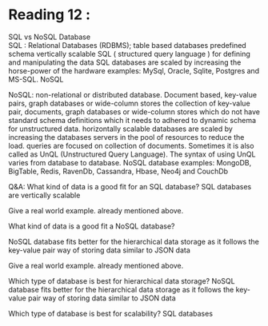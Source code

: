 # Reading 12 : 
SQL vs NoSQL Database  
SQL :   Relational Databases (RDBMS);
        table based databases
        predefined schema
        vertically scalable 
        SQL ( structured query language ) for defining and manipulating the data
        SQL databases are scaled by increasing the horse-power of the hardware
examples: MySql, Oracle, Sqlite, Postgres and MS-SQL. NoSQL

NoSQL:  non-relational or distributed database.
        Document based, key-value pairs, graph databases or wide-column stores
        the collection of key-value pair, documents, graph databases or wide-column stores which do not have standard schema definitions which it needs to adhered to
        dynamic schema for unstructured data.
        horizontally scalable
        databases are scaled by increasing the databases servers in the pool of resources to reduce the load.
        queries are focused on collection of documents. Sometimes it is also called as UnQL (Unstructured Query Language). The syntax of using UnQL varies from database to database.
NoSQL database examples: MongoDB, BigTable, Redis, RavenDb, Cassandra, Hbase, Neo4j and CouchDb

Q&A: 
What kind of data is a good fit for an SQL database?
SQL databases are vertically scalable

Give a real world example.
already mentioned above. 

What kind of data is a good fit a NoSQL database?

NoSQL database fits better for the hierarchical data storage as it follows the key-value pair way of storing data similar to JSON data

Give a real world example.
already mentioned above. 

Which type of database is best for hierarchical data storage?
NoSQL database fits better for the hierarchical data storage as it follows the key-value pair way of storing data similar to JSON data

Which type of database is best for scalability?
SQL databases 
